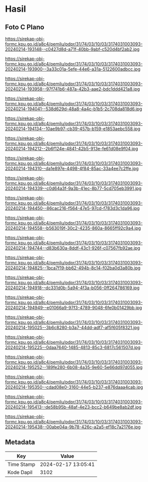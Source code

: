 # Hasil

## Foto C Plano

https://sirekap-obj-formc.kpu.go.id/a8c4/pemilu/pdpr/31/74/03/10/03/3174031003093-20240214-193148--c0427d8d-a71f-40bb-9abf-c520d4bf2ab2.jpg

https://sirekap-obj-formc.kpu.go.id/a8c4/pemilu/pdpr/31/74/03/10/03/3174031003093-20240214-193900--3a33c01a-5efe-44e6-a31a-5122600adbcc.jpg

https://sirekap-obj-formc.kpu.go.id/a8c4/pemilu/pdpr/31/74/03/10/03/3174031003093-20240214-193958--97f741b6-487a-42b3-aae2-bdc1ddd421a8.jpg

https://sirekap-obj-formc.kpu.go.id/a8c4/pemilu/pdpr/31/74/03/10/03/3174031003093-20240214-194041--538d629d-48a8-4a4c-b1b5-2c708da818d6.jpg

https://sirekap-obj-formc.kpu.go.id/a8c4/pemilu/pdpr/31/74/03/10/03/3174031003093-20240214-194134--10ae9b97-cb39-457b-b159-e1853aebc558.jpg

https://sirekap-obj-formc.kpu.go.id/a8c4/pemilu/pdpr/31/74/03/10/03/3174031003093-20240214-194212--2b6f124e-4841-42b5-913e-fe61d08e9f04.jpg

https://sirekap-obj-formc.kpu.go.id/a8c4/pemilu/pdpr/31/74/03/10/03/3174031003093-20240214-194310--da1e897e-4498-4f84-85ac-33a4ee7c2ffe.jpg

https://sirekap-obj-formc.kpu.go.id/a8c4/pemilu/pdpr/31/74/03/10/03/3174031003093-20240214-194339--c0d64a3f-9a3b-41ec-8b77-5cd705eb3991.jpg

https://sirekap-obj-formc.kpu.go.id/a8c4/pemilu/pdpr/31/74/03/10/03/3174031003093-20240214-194450--86cac216-f564-47e5-97cd-f783d3c1da96.jpg

https://sirekap-obj-formc.kpu.go.id/a8c4/pemilu/pdpr/31/74/03/10/03/3174031003093-20240214-194558--b563019f-30c2-4235-860a-8665ff92c9a4.jpg

https://sirekap-obj-formc.kpu.go.id/a8c4/pemilu/pdpr/31/74/03/10/03/3174031003093-20240214-194744--d83b630a-8ddf-43c1-926f-c07567fb92ae.jpg

https://sirekap-obj-formc.kpu.go.id/a8c4/pemilu/pdpr/31/74/03/10/03/3174031003093-20240214-194825--1bca7f19-bb62-494b-8c14-f02ba0d3a80b.jpg

https://sirekap-obj-formc.kpu.go.id/a8c4/pemilu/pdpr/31/74/03/10/03/3174031003093-20240214-194918--dc331d0b-5a94-4f3a-b056-0ff264786169.jpg

https://sirekap-obj-formc.kpu.go.id/a8c4/pemilu/pdpr/31/74/03/10/03/3174031003093-20240214-194949--e01066a9-97f3-4789-9048-6fe0b01429bb.jpg

https://sirekap-obj-formc.kpu.go.id/a8c4/pemilu/pdpr/31/74/03/10/03/3174031003093-20240214-195025--3b6c8280-b3a7-44dd-adf7-af5f605f8321.jpg

https://sirekap-obj-formc.kpu.go.id/a8c4/pemilu/pdpr/31/74/03/10/03/3174031003093-20240214-195225--0daa7640-1485-4813-85c3-6817c561507d.jpg

https://sirekap-obj-formc.kpu.go.id/a8c4/pemilu/pdpr/31/74/03/10/03/3174031003093-20240214-195252--189fe280-6b08-4a35-9e60-5e66dd97d055.jpg

https://sirekap-obj-formc.kpu.go.id/a8c4/pemilu/pdpr/31/74/03/10/03/3174031003093-20240214-195350--cdad08e0-3160-44e5-b237-e876daaa4cab.jpg

https://sirekap-obj-formc.kpu.go.id/a8c4/pemilu/pdpr/31/74/03/10/03/3174031003093-20240214-195413--de58b95b-48af-4e23-bcc2-b649be8ab2df.jpg

https://sirekap-obj-formc.kpu.go.id/a8c4/pemilu/pdpr/31/74/03/10/03/3174031003093-20240214-195438--00abe04a-9b78-426c-a2a5-ef18c7a2176e.jpg


## Metadata

| Key        | Value               |
| ---------- | ------------------- |
| Time Stamp | 2024-02-17 13:05:41 |
| Kode Dapil | 3102                |



